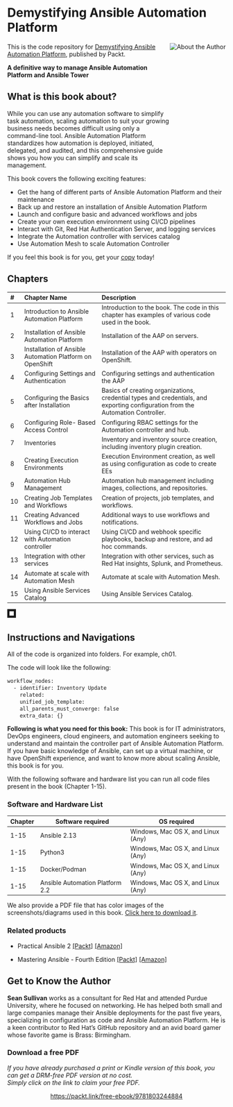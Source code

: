 


# Demystifying Ansible Automation Platform

<a href="https://www.packtpub.com/product/demystifying-ansible-automation-platform/9781803244884?utm_source=github&utm_medium=repository&utm_campaign=9781803244884"><img src="https://static.packt-cdn.com/products/9781803244884/cover/smaller" alt="About the Author" height="256px" align="right"></a>

This is the code repository for [Demystifying Ansible Automation Platform](https://www.packtpub.com/product/demystifying-ansible-automation-platform/9781803244884?utm_source=github&utm_medium=repository&utm_campaign=9781803244884), published by Packt.

**A definitive way to manage Ansible Automation Platform and Ansible Tower**

## What is this book about?
While you can use any automation software to simplify task automation, scaling automation to suit your growing business needs becomes difficult using only a command-line tool. Ansible Automation Platform standardizes how automation is deployed, initiated, delegated, and audited, and this comprehensive guide shows you how you can simplify and scale its management. 

This book covers the following exciting features:
* Get the hang of different parts of Ansible Automation Platform and their maintenance
* Back up and restore an installation of Ansible Automation Platform
* Launch and configure basic and advanced workflows and jobs
* Create your own execution environment using CI/CD pipelines
* Interact with Git, Red Hat Authentication Server, and logging services
* Integrate the Automation controller with services catalog
* Use Automation Mesh to scale Automation Controller

If you feel this book is for you, get your [copy](https://www.amazon.com/dp/1803244887) today!

## Chapters

|#|Chapter Name|Description|
|:---|:---|:---|
|1|Introduction to Ansible Automation Platform|Introduction to the book. The code in this chapter has examples of various code used in the book.|
|2|Installation of Ansible Automation Platform|Installation of the AAP on servers.|
|3|Installation of Ansible Automation Platform on OpenShift|Installation of the AAP with operators on OpenShift.|
|4|Configuring Settings and Authentication|Configuring settings and authentication the AAP|
|5|Configuring the Basics after Installation|Basics of creating organizations, credential types and credentials, and exporting configuration from the Automation Controller.|
|6|Configuring Role- Based Access Control|Configuring RBAC settings for the Automation controller and hub.|
|7|Inventories|Inventory and inventory source creation, including inventory plugin creation.|
|8|Creating Execution Environments|Execution Environment creation, as well as using configuration as code to create EEs|
|9|Automation Hub Management |Automation hub management including images, collections, and repositories.|
|10|Creating Job Templates and Workflows|Creation of projects, job templates, and workflows.|
|11|Creating Advanced Workflows and Jobs|Additional ways to use workflows and notifications.|
|12|Using CI/CD to interact with Automation controller|Using CI/CD and webhook specific playbooks, backup and restore, and ad hoc commands.|
|13|Integration with other services|Integration with other services, such as Red Hat insights, Splunk, and Prometheus.|
|14|Automate at scale with Automation Mesh|Automate at scale with Automation Mesh.|
|15|Using Ansible Services Catalog|Using Ansible Services Catalog.|




<a href="https://www.packtpub.com/?utm_source=github&utm_medium=banner&utm_campaign=GitHubBanner"><img src="https://raw.githubusercontent.com/PacktPublishing/GitHub/master/GitHub.png" 
alt="https://www.packtpub.com/" border="5" /></a>

## Instructions and Navigations
All of the code is organized into folders. For example, ch01.

The code will look like the following:
```
workflow_nodes:
  - identifier: Inventory Update
    related:
    unified_job_template:
    all_parents_must_converge: false
    extra_data: {}
```

**Following is what you need for this book:**
	This book is for IT administrators, DevOps engineers, cloud engineers, and automation engineers seeking to understand and maintain the controller part of Ansible Automation Platform. If you have basic knowledge of Ansible, can set up a virtual machine, or have OpenShift experience, and want to know more about scaling Ansible, this book is for you.

With the following software and hardware list you can run all code files present in the book (Chapter 1-15).
### Software and Hardware List
| Chapter | Software required | OS required |
| -------- | ------------------------------------ | ----------------------------------- |
| 1-15 | Ansible 2.13 | Windows, Mac OS X, and Linux (Any) |
| 1-15 | Python3 | Windows, Mac OS X, and Linux (Any) |
| 1-15 | Docker/Podman | Windows, Mac OS X, and Linux (Any) |
| 1-15 | Ansible Automation Platform 2.2 | Windows, Mac OS X, and Linux (Any) |

We also provide a PDF file that has color images of the screenshots/diagrams used in this book. [Click here to download it](https://packt.link/USfpC).

### Related products
* Practical Ansible 2 [[Packt]](https://www.packtpub.com/product/practical-ansible-2/9781789807462?_ga=2.219342297.1561952797.1663057129-1642543356.1635482889&utm_source=github&utm_medium=repository&utm_campaign=9781789807462) [[Amazon]](https://www.amazon.com/dp/1789807468)

* Mastering Ansible - Fourth Edition [[Packt]](https://www.packtpub.com/product/mastering-ansible/9781801818780?_ga=2.242811074.1561952797.1663057129-1642543356.1635482889&utm_source=github&utm_medium=repository&utm_campaign=9781801818780) [[Amazon]](https://www.amazon.com/dp/1801818789)

## Get to Know the Author
**Sean Sullivan**
works as a consultant for Red Hat and attended Purdue University, where he focused on networking. He has helped both small and large companies manage their Ansible deployments for the past five years, specializing in configuration as code and Ansible Automation Platform. He is a keen contributor to Red Hat’s GitHub repository and an avid board gamer whose favorite game is Brass: Birmingham.

### Download a free PDF

 <i>If you have already purchased a print or Kindle version of this book, you can get a DRM-free PDF version at no cost.<br>Simply click on the link to claim your free PDF.</i>
<p align="center"> <a href="https://packt.link/free-ebook/9781803244884">https://packt.link/free-ebook/9781803244884 </a> </p>